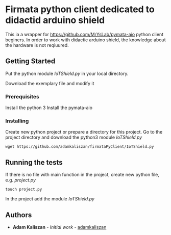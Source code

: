 # Firmata python client dedicated to didactid arduino shield

This ia a wrapper for https://github.com/MrYsLab/pymata-aio python client beginers. 
In order to work with didactic arduino shield, the knowledge about the hardware is not reqiuured. 

## Getting Started

Put the python module *IoTShield.py* in your local directory.

Download the exemplary file and modify it

### Prerequisites

Install the python 3
Install the pymata-aio


### Installing

Create new python project or prepare a directory for this project. 
Go to the project directory and download the python3 module *IoTShield.py* 
```
wget https://github.com/adamkaliszan/firmataPyClient/IoTShield.py
```

## Running the tests

If there is no file with main function in the project, create new python file, e.g. *project.py*

```
touch project.py
```
In the project add the module *IoTShield.py*

## Authors

* **Adam Kaliszan** - *Initial work* - [adamkaliszan](https://github.com/adamkaliszan)
